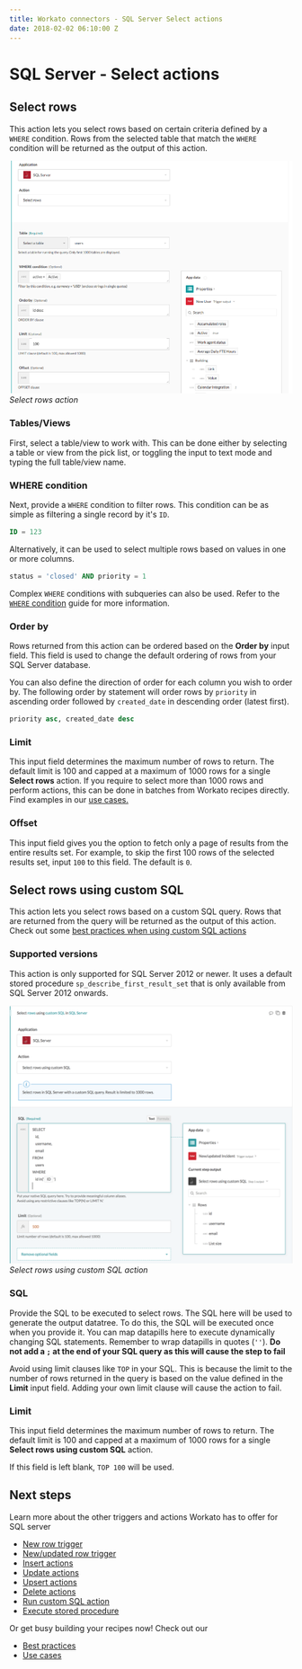 ```yaml
---
title: Workato connectors - SQL Server Select actions
date: 2018-02-02 06:10:00 Z
---
```


# SQL Server - Select actions

## Select rows
This action lets you select rows based on certain criteria defined by a ` WHERE` condition. Rows from the selected table that match the `WHERE` condition will be returned as the output of this action.

![Select rows action](/assets/images/mssql/select-rows-action.png)
*Select rows action*

### Tables/Views
First, select a table/view to work with. This can be done either by selecting a table or view from the pick list, or toggling the input to text mode and typing the full table/view name.

### WHERE condition
Next, provide a `WHERE` condition to filter rows. This condition can be as simple as filtering a single record by it's `ID`.

```sql
ID = 123
```

Alternatively, it can be used to select multiple rows based on values in one or more columns.

```sql
status = 'closed' AND priority = 1
```

Complex `WHERE` conditions with subqueries can also be used. Refer to the [`WHERE` condition](/connectors/mssql/introduction.md#using-where-conditions) guide for more information.

### Order by
Rows returned from this action can be ordered based on the **Order by** input field. This field is used to change the default ordering of rows from your SQL Server database.

You can also define the direction of order for each column you wish to order by. The following order by statement will order rows by `priority` in ascending order followed by `created_date` in descending order (latest first).

```sql
priority asc, created_date desc
```

### Limit
This input field determines the maximum number of rows to return. The default limit is 100 and capped at a maximum of 1000 rows for a single **Select rows** action. If you require to select more than 1000 rows and perform actions, this can be done in batches from Workato recipes directly. Find examples in our [use cases.](/connectors/database-common-use-cases.md#data-replication)

### Offset
This input field gives you the option to fetch only a page of results from the entire results set. For example, to skip the first 100 rows of the selected results set, input `100` to this field. The default is `0`.

## Select rows using custom SQL
This action lets you select rows based on a custom SQL query. Rows that are returned from the query will be returned as the output of this action. Check out some [best practices when using custom SQL actions](/connectors/mssql/best-practices.md#using-custom-sql-and-stored-procedures-in-workato-and-why-you-should-do-so)

### Supported versions
This action is only supported for SQL Server 2012 or newer. It uses a default stored procedure `sp_describe_first_result_set` that is only available from SQL Server 2012 onwards.

![Select rows using custom SQL action](/assets/images/mssql/custom-sql-action.png)
*Select rows using custom SQL action*

### SQL
Provide the SQL to be executed to select rows. The SQL here will be used to generate the output datatree. To do this, the SQL will be executed once when you provide it. You can map datapills here to execute dynamically changing SQL statements. Remember to wrap datapills in quotes (`''`). **Do not add a `;` at the end of your SQL query as this will cause the step to fail**

Avoid using limit clauses like `TOP` in your SQL. This is because the limit to the number of rows returned in the query is based on the value defined in the **Limit** input field. Adding your own limit clause will cause the action to fail.

### Limit
This input field determines the maximum number of rows to return. The default limit is 100 and capped at a maximum of 1000 rows for a single **Select rows using custom SQL** action.

If this field is left blank, `TOP 100` will be used.

## Next steps
Learn more about the other triggers and actions Workato has to offer for SQL server
  * [New row trigger](/connectors/mssql/new-row-trigger.md)
  * [New/updated row trigger](/connectors/mssql/updated-row-trigger.md)
  * [Insert actions](/connectors/mssql/insert.md)
  * [Update actions](/connectors/mssql/update.md)
  * [Upsert actions](/connectors/mssql/upsert.md)
  * [Delete actions](/connectors/mssql/delete.md)
  * [Run custom SQL action](/connectors/mssql/run_sql.md)
  * [Execute stored procedure](/connectors/mssql/stored-procedure.md)

Or get busy building your recipes now! Check out our
  * [Best practices](/connectors/mssql/best-practices.md)
  * [Use cases](/connectors/database-common-use-cases.md)
